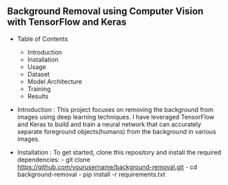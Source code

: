 ## Background Removal using Computer Vision with TensorFlow and Keras 

* Table of Contents
    - Introduction
    - Installation
    - Usage
    - Dataset
    - Model Architecture
    - Training
    - Results

* Introduction :
    This project focuses on removing the background from images using deep learning techniques. I have leveraged TensorFlow and Keras to build and train a neural network that can accurately separate foreground objects(humans) from the background in various images.

* Installation :
    To get started, clone this repository and install the required dependencies:
        - git clone https://github.com/yourusername/background-removal.git
        - cd background-removal
        - pip install -r requirements.txt
